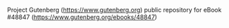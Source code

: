 Project Gutenberg (https://www.gutenberg.org) public repository for eBook #48847 (https://www.gutenberg.org/ebooks/48847)
